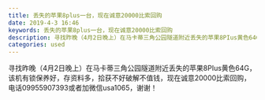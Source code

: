 ```yaml
---
title: 丢失的苹果8plus一台，现在诚意20000比索回购
date: 2019-4-3 16:46
keywords: 丢失的苹果8plus一台，现在诚意20000比索回购
description: 寻找昨晚（4月2日晚上）在马卡蒂三角公园隧道附近丢失的苹果8PIus黄色64G，该机有锁保养好，存资料多，拾获不好破解不值钱，现在诚意20000比索回购，电话09955907393或者加微信usa1065，谢谢！
categories: used
---
```

<td class="t_f" id="postmessage_3385117">

寻找昨晚（4月2日晚上）在马卡蒂三角公园隧道附近丢失的苹果8PIus黄色64G，该机有锁保养好，存资料多，拾获不好破解不值钱，现在诚意20000比索回购，电话09955907393或者加微信usa1065，谢谢！<br/>
</td>
